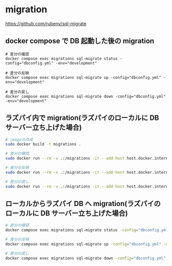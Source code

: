 # migration

https://github.com/rubenv/sql-migrate

## docker compose で DB 起動した後の migration

```shell
# 差分の確認
docker compose exec migrations sql-migrate status -config="dbconfig.yml" -env="development"

# 差分の反映
docker compose exec migrations sql-migrate up -config="dbconfig.yml" -env="development"

# 差分の戻し
docker compose exec migrations sql-migrate down -config="dbconfig.yml" -env="development"

```

## ラズパイ内で migration(ラズパイのローカルに DB サーバー立ち上げた場合)

```sh
# imageの作成
sudo docker build -t migrations .

# 差分の確認
sudo docker run --rm -v .:/migrations -it --add-host host.docker.internal:host-gateway migrations sql-migrate status -config="dbconfig.yml" -env="raspberry"

# 差分の反映
sudo docker run --rm -v .:/migrations -it --add-host host.docker.internal:host-gateway migrations sql-migrate up -config="dbconfig.yml" -env="raspberry"

# 差分の戻し
sudo docker run --rm -v .:/migrations -it --add-host host.docker.internal:host-gateway migrations sql-migrate down -config="dbconfig.yml" -env="raspberry"
```

## ローカルからラズパイ DB へ migration(ラズパイのローカルに DB サーバー立ち上げた場合)

```sh
# 差分の確認
docker compose exec migrations sql-migrate status -config="dbconfig.yml" -env="local-raspberry"

# 差分の反映
docker compose exec migrations sql-migrate up -config="dbconfig.yml" -env="local-raspberry"

# 差分の戻し
docker compose exec migrations sql-migrate down -config="dbconfig.yml" -env="local-raspberry"
```

